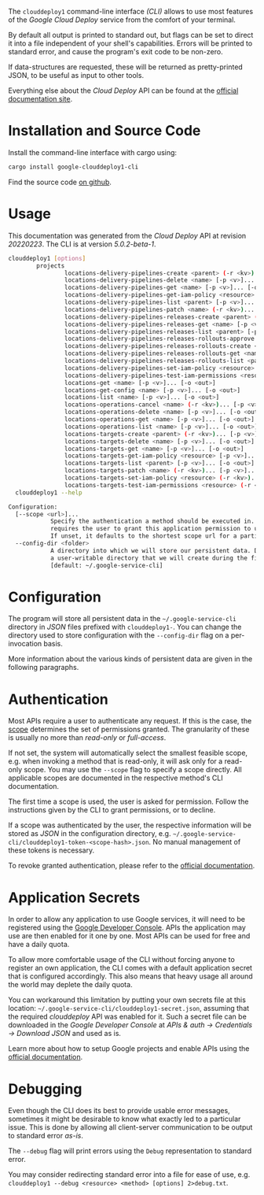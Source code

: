 <!---
DO NOT EDIT !
This file was generated automatically from 'src/generator/templates/cli/README.md.mako'
DO NOT EDIT !
-->
The `clouddeploy1` command-line interface *(CLI)* allows to use most features of the *Google Cloud Deploy* service from the comfort of your terminal.

By default all output is printed to standard out, but flags can be set to direct it into a file independent of your shell's
capabilities. Errors will be printed to standard error, and cause the program's exit code to be non-zero.

If data-structures are requested, these will be returned as pretty-printed JSON, to be useful as input to other tools.

Everything else about the *Cloud Deploy* API can be found at the
[official documentation site](https://cloud.google.com/deploy/).

# Installation and Source Code

Install the command-line interface with cargo using:

```bash
cargo install google-clouddeploy1-cli
```

Find the source code [on github](https://github.com/Byron/google-apis-rs/tree/main/gen/clouddeploy1-cli).

# Usage

This documentation was generated from the *Cloud Deploy* API at revision *20220223*. The CLI is at version *5.0.2-beta-1*.

```bash
clouddeploy1 [options]
        projects
                locations-delivery-pipelines-create <parent> (-r <kv>)... [-p <v>]... [-o <out>]
                locations-delivery-pipelines-delete <name> [-p <v>]... [-o <out>]
                locations-delivery-pipelines-get <name> [-p <v>]... [-o <out>]
                locations-delivery-pipelines-get-iam-policy <resource> [-p <v>]... [-o <out>]
                locations-delivery-pipelines-list <parent> [-p <v>]... [-o <out>]
                locations-delivery-pipelines-patch <name> (-r <kv>)... [-p <v>]... [-o <out>]
                locations-delivery-pipelines-releases-create <parent> (-r <kv>)... [-p <v>]... [-o <out>]
                locations-delivery-pipelines-releases-get <name> [-p <v>]... [-o <out>]
                locations-delivery-pipelines-releases-list <parent> [-p <v>]... [-o <out>]
                locations-delivery-pipelines-releases-rollouts-approve <name> (-r <kv>)... [-p <v>]... [-o <out>]
                locations-delivery-pipelines-releases-rollouts-create <parent> (-r <kv>)... [-p <v>]... [-o <out>]
                locations-delivery-pipelines-releases-rollouts-get <name> [-p <v>]... [-o <out>]
                locations-delivery-pipelines-releases-rollouts-list <parent> [-p <v>]... [-o <out>]
                locations-delivery-pipelines-set-iam-policy <resource> (-r <kv>)... [-p <v>]... [-o <out>]
                locations-delivery-pipelines-test-iam-permissions <resource> (-r <kv>)... [-p <v>]... [-o <out>]
                locations-get <name> [-p <v>]... [-o <out>]
                locations-get-config <name> [-p <v>]... [-o <out>]
                locations-list <name> [-p <v>]... [-o <out>]
                locations-operations-cancel <name> (-r <kv>)... [-p <v>]... [-o <out>]
                locations-operations-delete <name> [-p <v>]... [-o <out>]
                locations-operations-get <name> [-p <v>]... [-o <out>]
                locations-operations-list <name> [-p <v>]... [-o <out>]
                locations-targets-create <parent> (-r <kv>)... [-p <v>]... [-o <out>]
                locations-targets-delete <name> [-p <v>]... [-o <out>]
                locations-targets-get <name> [-p <v>]... [-o <out>]
                locations-targets-get-iam-policy <resource> [-p <v>]... [-o <out>]
                locations-targets-list <parent> [-p <v>]... [-o <out>]
                locations-targets-patch <name> (-r <kv>)... [-p <v>]... [-o <out>]
                locations-targets-set-iam-policy <resource> (-r <kv>)... [-p <v>]... [-o <out>]
                locations-targets-test-iam-permissions <resource> (-r <kv>)... [-p <v>]... [-o <out>]
  clouddeploy1 --help

Configuration:
  [--scope <url>]...
            Specify the authentication a method should be executed in. Each scope
            requires the user to grant this application permission to use it.
            If unset, it defaults to the shortest scope url for a particular method.
  --config-dir <folder>
            A directory into which we will store our persistent data. Defaults to
            a user-writable directory that we will create during the first invocation.
            [default: ~/.google-service-cli]

```

# Configuration

The program will store all persistent data in the `~/.google-service-cli` directory in *JSON* files prefixed with `clouddeploy1-`.  You can change the directory used to store configuration with the `--config-dir` flag on a per-invocation basis.

More information about the various kinds of persistent data are given in the following paragraphs.

# Authentication

Most APIs require a user to authenticate any request. If this is the case, the [scope][scopes] determines the 
set of permissions granted. The granularity of these is usually no more than *read-only* or *full-access*.

If not set, the system will automatically select the smallest feasible scope, e.g. when invoking a
method that is read-only, it will ask only for a read-only scope. 
You may use the `--scope` flag to specify a scope directly. 
All applicable scopes are documented in the respective method's CLI documentation.

The first time a scope is used, the user is asked for permission. Follow the instructions given 
by the CLI to grant permissions, or to decline.

If a scope was authenticated by the user, the respective information will be stored as *JSON* in the configuration
directory, e.g. `~/.google-service-cli/clouddeploy1-token-<scope-hash>.json`. No manual management of these tokens
is necessary.

To revoke granted authentication, please refer to the [official documentation][revoke-access].

# Application Secrets

In order to allow any application to use Google services, it will need to be registered using the 
[Google Developer Console][google-dev-console]. APIs the application may use are then enabled for it
one by one. Most APIs can be used for free and have a daily quota.

To allow more comfortable usage of the CLI without forcing anyone to register an own application, the CLI
comes with a default application secret that is configured accordingly. This also means that heavy usage
all around the world may deplete the daily quota.

You can workaround this limitation by putting your own secrets file at this location: 
`~/.google-service-cli/clouddeploy1-secret.json`, assuming that the required *clouddeploy* API 
was enabled for it. Such a secret file can be downloaded in the *Google Developer Console* at 
*APIs & auth -> Credentials -> Download JSON* and used as is.

Learn more about how to setup Google projects and enable APIs using the [official documentation][google-project-new].


# Debugging

Even though the CLI does its best to provide usable error messages, sometimes it might be desirable to know
what exactly led to a particular issue. This is done by allowing all client-server communication to be 
output to standard error *as-is*.

The `--debug` flag will print errors using the `Debug` representation to standard error.

You may consider redirecting standard error into a file for ease of use, e.g. `clouddeploy1 --debug <resource> <method> [options] 2>debug.txt`.


[scopes]: https://developers.google.com/+/api/oauth#scopes
[revoke-access]: http://webapps.stackexchange.com/a/30849
[google-dev-console]: https://console.developers.google.com/
[google-project-new]: https://developers.google.com/console/help/new/
